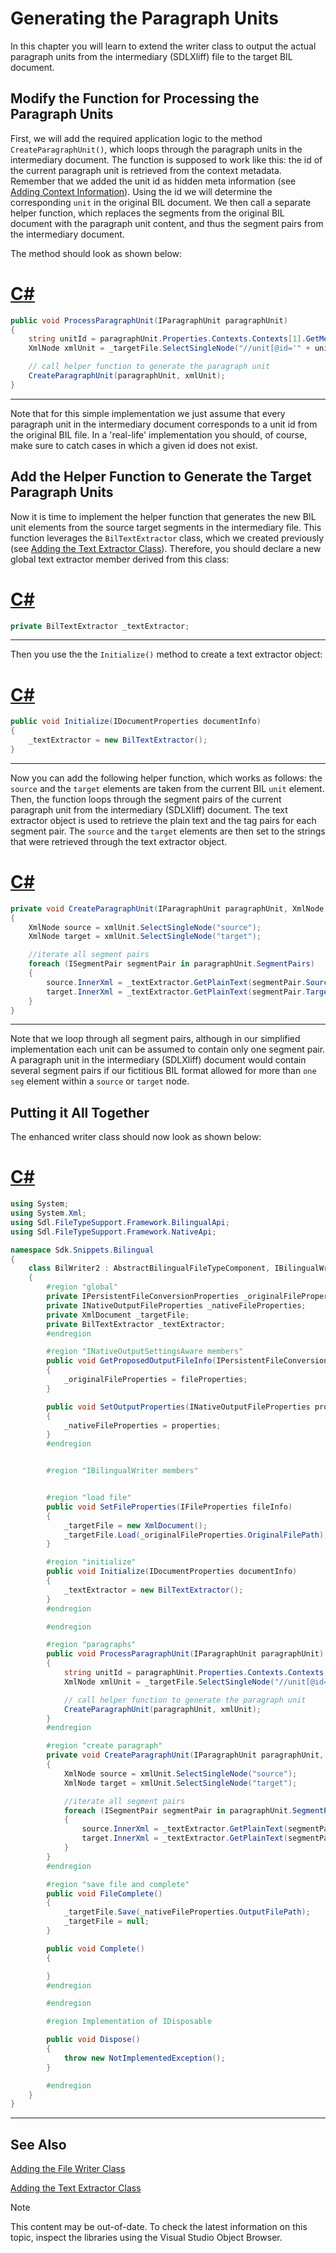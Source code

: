 Generating the Paragraph Units
===

In this chapter you will learn to extend the writer class to output the actual paragraph units from the intermediary (SDLXliff) file to the target BIL document.

Modify the Function for Processing the Paragraph Units
--

First, we will add the required application logic to the method ```CreateParagraphUnit()```, which loops through the paragraph units in the intermediary document. The function is supposed to work like this: the id of the current paragraph unit is retrieved from the context metadata. Remember that we added the unit id as hidden meta information (see [Adding Context Information](adding_context_information.md)). Using the id we will determine the corresponding ```unit``` in the original BIL document. We then call a separate helper function, which replaces the segments from the original BIL document with the paragraph unit content, and thus the segment pairs from the intermediary document.

The method should look as shown below:

# [C#](#tab/tabid-1)
```cs
public void ProcessParagraphUnit(IParagraphUnit paragraphUnit)
{
    string unitId = paragraphUnit.Properties.Contexts.Contexts[1].GetMetaData("UnitID");
    XmlNode xmlUnit = _targetFile.SelectSingleNode("//unit[@id='" + unitId + "']");

    // call helper function to generate the paragraph unit
    CreateParagraphUnit(paragraphUnit, xmlUnit);
}
```
***

Note that for this simple implementation we just assume that every paragraph unit in the intermediary document corresponds to a unit id from the original BIL file. In a 'real-life' implementation you should, of course, make sure to catch cases in which a given id does not exist.

Add the Helper Function to Generate the Target Paragraph Units
--

Now it is time to implement the helper function that generates the new BIL unit elements from the source target segments in the intermediary file. This function leverages the ```BilTextExtractor``` class, which we created previously (see [Adding the Text Extractor Class](adding_the_text_extractor_class.md)). Therefore, you should declare a new global text extractor member derived from this class:

# [C#](#tab/tabid-2)
```cs
private BilTextExtractor _textExtractor;
```
***

Then you use the the ```Initialize()``` method to create a text extractor object:

# [C#](#tab/tabid-3)
```cs
public void Initialize(IDocumentProperties documentInfo)
{
    _textExtractor = new BilTextExtractor();
}
```
***

Now you can add the following helper function, which works as follows: the ```source``` and the ```target``` elements are taken from the current BIL ```unit``` element. Then, the function loops through the segment pairs of the current paragraph unit from the intermediary (SDLXliff) document. The text extractor object is used to retrieve the plain text and the tag pairs for each segment pair. The ```source``` and the ```target``` elements are then set to the strings that were retrieved through the text extractor object.

# [C#](#tab/tabid-4)
```cs
private void CreateParagraphUnit(IParagraphUnit paragraphUnit, XmlNode xmlUnit)
{
    XmlNode source = xmlUnit.SelectSingleNode("source");
    XmlNode target = xmlUnit.SelectSingleNode("target");

    //iterate all segment pairs
    foreach (ISegmentPair segmentPair in paragraphUnit.SegmentPairs)
    {
        source.InnerXml = _textExtractor.GetPlainText(segmentPair.Source);
        target.InnerXml = _textExtractor.GetPlainText(segmentPair.Target);
    }
}
```
***

Note that we loop through all segment pairs, although in our simplified implementation each unit can be assumed to contain only one segment pair. A paragraph unit in the intermediary (SDLXliff) document would contain several segment pairs if our fictitious BIL format allowed for more than ```one seg``` element within a ```source``` or ```target``` node.

Putting it All Together
--

The enhanced writer class should now look as shown below:

# [C#](#tab/tabid-5)
```cs
using System;
using System.Xml;
using Sdl.FileTypeSupport.Framework.BilingualApi;
using Sdl.FileTypeSupport.Framework.NativeApi;

namespace Sdk.Snippets.Bilingual
{
    class BilWriter2 : AbstractBilingualFileTypeComponent, IBilingualWriter, INativeOutputSettingsAware
    {
        #region "global"
        private IPersistentFileConversionProperties _originalFileProperties;
        private INativeOutputFileProperties _nativeFileProperties;
        private XmlDocument _targetFile;
        private BilTextExtractor _textExtractor;
        #endregion

        #region "INativeOutputSettingsAware members"
        public void GetProposedOutputFileInfo(IPersistentFileConversionProperties fileProperties, IOutputFileInfo proposedFileInfo)
        {
            _originalFileProperties = fileProperties;
        }

        public void SetOutputProperties(INativeOutputFileProperties properties)
        {
            _nativeFileProperties = properties;
        }
        #endregion


        #region "IBilingualWriter members"


        #region "load file"
        public void SetFileProperties(IFileProperties fileInfo)
        {
            _targetFile = new XmlDocument();
            _targetFile.Load(_originalFileProperties.OriginalFilePath);
        }

        #region "initialize"
        public void Initialize(IDocumentProperties documentInfo)
        {
            _textExtractor = new BilTextExtractor();
        }
        #endregion

        #endregion

        #region "paragraphs"
        public void ProcessParagraphUnit(IParagraphUnit paragraphUnit)
        {
            string unitId = paragraphUnit.Properties.Contexts.Contexts[1].GetMetaData("UnitID");
            XmlNode xmlUnit = _targetFile.SelectSingleNode("//unit[@id='" + unitId + "']");

            // call helper function to generate the paragraph unit
            CreateParagraphUnit(paragraphUnit, xmlUnit);
        }
        #endregion

        #region "create paragraph"
        private void CreateParagraphUnit(IParagraphUnit paragraphUnit, XmlNode xmlUnit)
        {
            XmlNode source = xmlUnit.SelectSingleNode("source");
            XmlNode target = xmlUnit.SelectSingleNode("target");

            //iterate all segment pairs
            foreach (ISegmentPair segmentPair in paragraphUnit.SegmentPairs)
            {
                source.InnerXml = _textExtractor.GetPlainText(segmentPair.Source);
                target.InnerXml = _textExtractor.GetPlainText(segmentPair.Target);
            }
        }
        #endregion

        #region "save file and complete"
        public void FileComplete()
        {
            _targetFile.Save(_nativeFileProperties.OutputFilePath);
            _targetFile = null;
        }

        public void Complete()
        {

        }
        #endregion

        #endregion

        #region Implementation of IDisposable

        public void Dispose()
        {
            throw new NotImplementedException();
        }

        #endregion
    }
}
```
***

See Also
--



[Adding the File Writer Class](adding_the_file_writer_class.md)

[Adding the Text Extractor Class](adding_the_text_extractor_class.md)

>[!NOTE]
>
> This content may be out-of-date. To check the latest information on this topic, inspect the libraries using the Visual Studio Object Browser.
